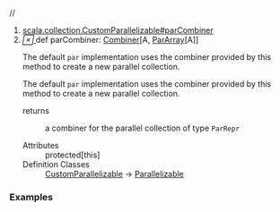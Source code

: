 //
<ol>
<li><a href="https://www.scala-lang.org/api/2.12.3/scala/collection/mutable/ArrayBuffer.html#parCombiner:scala.collection.parallel.Combiner[A,ParRepr]">scala.collection.CustomParallelizable#parCombiner</a></li>
<li name="scala.collection.CustomParallelizable#parCombiner" visbl="prt" class="indented0 " data-isabs="false" fullcomment="yes" group="Ungrouped"> <a id="parCombiner:scala.collection.parallel.Combiner[A,ParRepr]"></a><a id="parCombiner:Combiner[A,ParArray[A]]"></a> <span class="permalink"> <a href="../../../scala/collection/mutable/ArrayBuffer.html#parCombiner:scala.collection.parallel.Combiner[A,ParRepr]" title="Permalink"> <i class="material-icons"></i> </a> </span> <span class="modifier_kind"> <span class="modifier"></span> <span class="kind">def</span> </span> <span class="symbol"> <span class="name">parCombiner</span><span class="result">: <a href="../parallel/Combiner.html" class="extype" name="scala.collection.parallel.Combiner">Combiner</a>[<span class="extype" name="scala.collection.mutable.ArrayBuffer.A">A</span>, <a href="../parallel/mutable/ParArray.html" class="extype" name="scala.collection.parallel.mutable.ParArray">ParArray</a>[<span class="extype" name="scala.collection.mutable.ArrayBuffer.A">A</span>]]</span> </span> <p class="shortcomment cmt">The default <code>par</code> implementation uses the combiner provided by this method to create a new parallel collection.</p>
 <div class="fullcomment">
  <div class="comment cmt">
   <p>The default <code>par</code> implementation uses the combiner provided by this method to create a new parallel collection. </p>
  </div>
  <dl class="paramcmts block">
   <dt>
    returns
   </dt>
   <dd class="cmt">
    <p>a combiner for the parallel collection of type <code>ParRepr</code></p>
   </dd>
  </dl>
  <dl class="attributes block"> 
   <dt>
    Attributes
   </dt>
   <dd>
    protected[this] 
   </dd>
   <dt>
    Definition Classes
   </dt>
   <dd>
    <a href="../CustomParallelizable.html" class="extype" name="scala.collection.CustomParallelizable">CustomParallelizable</a> → 
    <a href="../Parallelizable.html" class="extype" name="scala.collection.Parallelizable">Parallelizable</a>
   </dd>
  </dl>
 </div> </li>
        </ol>


### Examples















